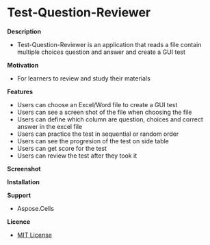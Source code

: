 # Test-Question-Reviewer

**Description**
- Test-Question-Reviewer is an application that reads a file contain multiple choices question and answer and create a GUI test

**Motivation**
- For learners to review and study their materials

**Features**
- Users can choose an Excel/Word file to create a GUI test
- Users can see a screen shot of the file when choosing the file
- Users can define which column are question, choices and correct answer in the excel file 
- Users can practice the test in sequential or random order
- Users can see the progresion of the test on side table
- Users can get score for the test
- Users can review the test after they took it

**Screenshot**

**Installation**

**Support**
- Aspose.Cells

**Licence**
- [MIT License](LICENSE)
